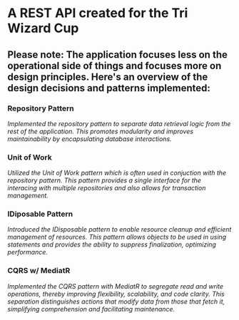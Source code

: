 <h1>A REST API created for the Tri Wizard Cup</h1>

Please note: The application focuses less on the operational side of things and focuses more on design principles. Here's an overview of the design decisions and patterns implemented:
-----------------------------------------------------------------------------------

<h3>Repository Pattern</h3> <i>Implemented the repository pattern to separate data retrieval logic from the rest of the application. This promotes modularity and improves maintainability by encapsulating database interactions.</i>


<h3>Unit of Work</h3> <i>Utilized the Unit of Work pattern which is often used in conjuction with the repository pattern. This pattern provides a single interface for the interacing with multiple repositories and also allows for transaction management.</i>


<h3>IDiposable Pattern</h3> <i>Introduced the IDisposable pattern to enable resource cleanup and efficient management of resources. This pattern allows objects to be used in using statements and provides the ability to suppress finalization, optimizing performance.</i>

<h3>CQRS w/ MediatR</h3> <i>Implemented the CQRS pattern with MediatR to segregate read and write operations, thereby improving flexibility, scalability, and code clarity. This separation distinguishes actions that modify data from those that fetch it, simplifying comprehension and facilitating maintenance.</i>
